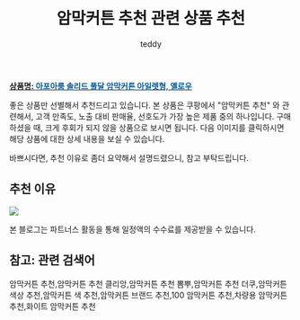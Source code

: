 ﻿---
layout: post
title:  "암막커튼 추천 관련 상품 추천"
author: teddy
categories: [ 가구/인테리어 ]
tags: [암막커튼 추천,암막커튼 추천 클리앙,암막커튼 추천 뽐뿌,암막커튼 추천 더쿠,암막커튼 색상 추천,암막커튼 색 추천,암막커튼 브랜드 추천,100 암막커튼 추천,차량용 암막커튼 추천,화이트 암막커튼 추천]
image: https://static.coupangcdn.com/image/retail/images/2018/09/20/17/7/8abd19b2-6d83-49ad-a7a9-2a7bdb739224.jpg 
description: "쿠팡에서 암막커튼 추천 관련 상품으로 가장 고객 선호도가 높은 제품 중 하나입니다."
---

<a href="https://link.coupang.com/re/AFFSDP?lptag=AF3256674&pageKey=2539439&itemId=408367426&vendorItemId=3999664541&traceid=V0-153-7db81228bb9ae3da"><b>상품명: <font color='#01579B'>아포아룸 솔리드 풀달 암막커튼 아일렛형, 옐로우</font></b></a>

좋은 상품만 선별해서 추천드리고 있습니다.
본 상품은 쿠팡에서 "암막커튼 추천" 와 관련해서, 고객 만족도, 노출 대비 판매율, 선호도가 가장 높은 제품 중의 하나입니다.
구매하셨을 때, 크게 후회가 되지 않을 상품으로 보시면 됩니다. 
다음 이미지를 클릭하시면 해당 상품에 대한 상세 내용을 보실 수 있습니다.

바쁘시다면, 추천 이유로 좀더 요약해서 설명드렸으니, 참고 부탁드립니다.

## 추천 이유 

<a href="https://link.coupang.com/re/AFFSDP?lptag=AF3256674&pageKey=2539439&itemId=408367426&vendorItemId=3999664541&traceid=V0-153-7db81228bb9ae3da"><img src="https://thumbnail9.coupangcdn.com/thumbnails/remote/q89/image/retail/images/2018/09/20/17/3/d5d91d2e-d581-40dd-a433-1980e4e52a8a.jpg"></a> 

본 블로그는 파트너스 활동을 통해 일정액의 수수료를 제공받을 수 있습니다.

## 참고: 관련 검색어    
암막커튼 추천,암막커튼 추천 클리앙,암막커튼 추천 뽐뿌,암막커튼 추천 더쿠,암막커튼 색상 추천,암막커튼 색 추천,암막커튼 브랜드 추천,100 암막커튼 추천,차량용 암막커튼 추천,화이트 암막커튼 추천